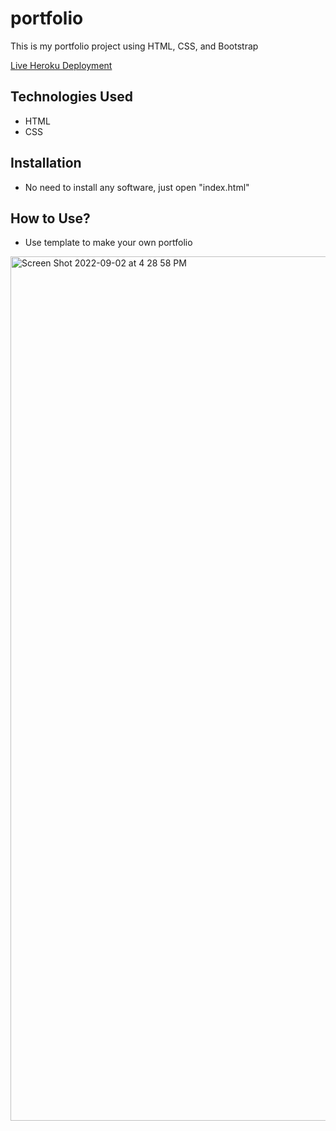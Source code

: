 # portfolio
This is my portfolio project using HTML, CSS, and Bootstrap

[Live Heroku Deployment](https://portfolio-jake-meissner.herokuapp.com)

## Technologies Used
- HTML
- CSS

## Installation
- No need to install any software, just open "index.html"

## How to Use?
- Use template to make your own portfolio

<img width="1383" alt="Screen Shot 2022-09-02 at 4 28 58 PM" src="https://user-images.githubusercontent.com/59347388/188231060-b1914859-a349-4b62-9fbb-5a7a9ce9c371.png">
